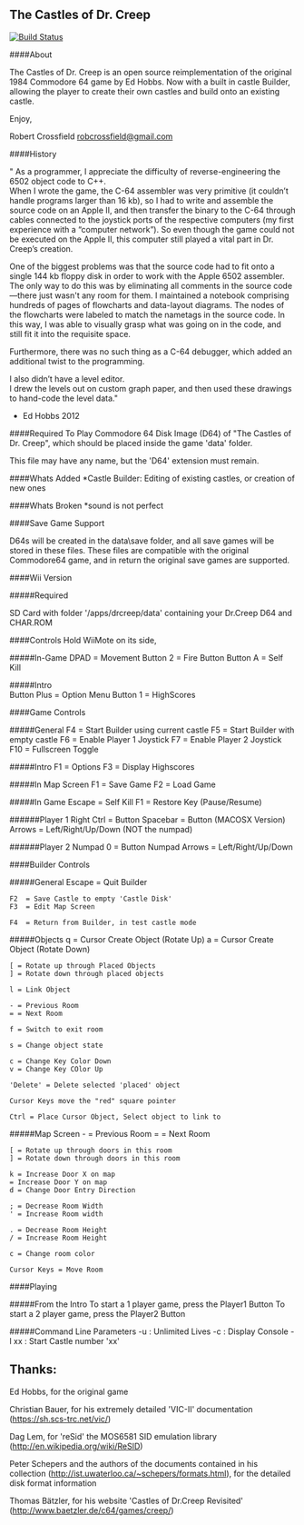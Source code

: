 The Castles of Dr. Creep
------------------------

[![Build Status](https://travis-ci.org/segrax/DrCreep.svg?branch=master)](https://travis-ci.org/segrax/DrCreep)

####About

 The Castles of Dr. Creep is an open source reimplementation of the 
  original 1984 Commodore 64 game by Ed Hobbs.
 Now with a built in castle Builder, allowing the player to create their
  own castles and build onto an existing castle.


Enjoy,
  
Robert Crossfield <robcrossfield@gmail.com>

####History
 
" As a programmer, I appreciate the difficulty of reverse-engineering the 6502 object code to C++.  
 When I wrote the game, the C-64 assembler was very primitive (it couldn’t handle programs larger than 16 kb), 
 so I had to write and assemble the source code on an Apple II, and then transfer the binary to the C-64 through cables
 connected to the joystick ports of the respective computers (my first experience with a “computer network”).
 So even though the game could not be executed on the Apple II, this computer still played a vital part in Dr. Creep’s
 creation.
 
 One of the biggest problems was that the source code had to fit onto a single 144 kb floppy disk in order to work 
 with the Apple 6502 assembler.  The only way to do this was by eliminating all comments in the source code—there 
 just wasn't any room for them.  I maintained a notebook comprising hundreds of pages of flowcharts and data-layout
 diagrams.  The nodes of the flowcharts were labeled to match the nametags in the source code.  In this way, I was
 able to visually grasp what was going on in the code, and still fit it into the requisite space.

 Furthermore, there was no such thing as a C-64 debugger, which added an additional twist to the programming.
 
 I also didn’t have a level editor.  
 I drew the levels out on custom graph paper, and then used these drawings to hand-code the level data." 
 
- Ed Hobbs 2012


####Required To Play
 Commodore 64 Disk Image (D64) of "The Castles of Dr. Creep", 
  which should be placed inside the game 'data' folder. 
 
 This file may have any name, but the 'D64' extension must remain.


####Whats Added
 *Castle Builder: Editing of existing castles, or creation of new ones


####Whats Broken
 *sound is not perfect
 


####Save Game Support

 D64s will be created in the data\save folder, and all save games will be stored in these files.
 These files are compatible with the original Commodore64 game, and in return the original save games are supported.


####Wii Version

#####Required
 
 SD Card with folder '/apps/drcreep/data' containing your Dr.Creep D64 and CHAR.ROM
 


####Controls
    Hold WiiMote on its side,
    
#####In-Game
    DPAD 	= Movement
    Button 2 	= Fire Button
    Button A 	= Self Kill

#####Intro	
    Button Plus = Option Menu
    Button 1 	= HighScores
    

####Game Controls

#####General
    F4  = Start Builder using current castle
    F5  = Start Builder with empty castle
    F6  = Enable Player 1 Joystick 
    F7  = Enable Player 2 Joystick
    F10 = Fullscreen Toggle

#####Intro
    F1 = Options
    F3 = Display Highscores
 

#####In Map Screen
    F1 = Save Game
    F2 = Load Game


#####In Game
    Escape = Self Kill
    F1  = Restore Key (Pause/Resume)

######Player 1
    Right Ctrl = Button
    Spacebar   = Button  (MACOSX Version)
    Arrows = Left/Right/Up/Down   (NOT the numpad)

######Player 2
    Numpad 0 = Button
    Numpad Arrows = Left/Right/Up/Down



####Builder Controls

#####General
    Escape = Quit Builder

    F2  = Save Castle to empty 'Castle Disk'
    F3  = Edit Map Screen

    F4  = Return from Builder, in test castle mode

#####Objects
    q = Cursor Create Object (Rotate Up)
    a = Cursor Create Object (Rotate Down)

    [ = Rotate up through Placed Objects
    ] = Rotate down through placed objects

    l = Link Object

    - = Previous Room
    = = Next Room
  
    f = Switch to exit room

    s = Change object state

    c = Change Key Color Down
    v = Change Key COlor Up

    'Delete' = Delete selected 'placed' object

    Cursor Keys move the "red" square pointer

    Ctrl = Place Cursor Object, Select object to link to


#####Map Screen
    - = Previous Room
    = = Next Room

    [ = Rotate up through doors in this room
    ] = Rotate down through doors in this room

    k = Increase Door X on map
    = Increase Door Y on map
    d = Change Door Entry Direction

    ; = Decrease Room Width
    ' = Increase Room width

    . = Decrease Room Height
    / = Increase Room Height

    c = Change room color

    Cursor Keys = Move Room 


####Playing

#####From the Intro
    To start a 1 player game, press the Player1 Button
    To start a 2 player game, press the Player2 Button


#####Command Line Parameters
    -u    : Unlimited Lives
    -c    : Display Console
    -l xx : Start Castle number 'xx'


Thanks:
-------

Ed Hobbs, for the original game

Christian Bauer, for his extremely detailed 'VIC-II' documentation (https://sh.scs-trc.net/vic/)

Dag Lem, for 'reSid' the MOS6581 SID emulation library (http://en.wikipedia.org/wiki/ReSID)

Peter Schepers and the authors of the documents contained in his collection (http://ist.uwaterloo.ca/~schepers/formats.html), for the detailed disk format information

Thomas Bätzler, for his website 'Castles of Dr.Creep Revisited' (http://www.baetzler.de/c64/games/creep/)

